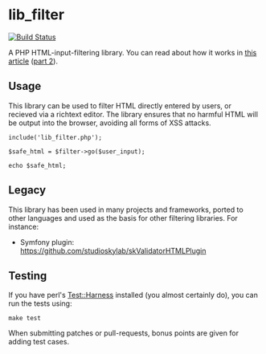 lib_filter
==========

[![Build Status](https://secure.travis-ci.org/iamcal/lib_filter.png)](http://travis-ci.org/iamcal/lib_filter)

A PHP HTML-input-filtering library.
You can read about how it works in 
<a href="http://www.iamcal.com/publish/articles/php/processing_html/">this article</a>
(<a href="http://www.iamcal.com/publish/articles/php/processing_html_part_2/">part 2</a>).

## Usage

This library can be used to filter HTML directly entered by users, or recieved via a richtext editor.
The library ensures that no harmful HTML will be output into the browser, avoiding all forms of XSS attacks.

    include('lib_filter.php');

    $safe_html = $filter->go($user_input);

    echo $safe_html;

## Legacy

This library has been used in many projects and frameworks, ported to other languages and 
used as the basis for other filtering libraries. For instance:

* Symfony plugin: https://github.com/studioskylab/skValidatorHTMLPlugin


## Testing

If you have perl's <a href="http://search.cpan.org/dist/Test-Harness/">Test::Harness</a> installed (you almost certainly do), you can 
run the tests using:

    make test
 
When submitting patches or pull-requests, bonus points are given for adding test cases.
